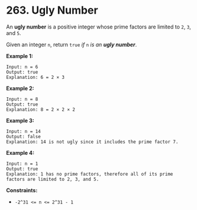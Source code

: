 # 263. Ugly Number

An **ugly number** is a positive integer whose prime factors are limited to `2`, `3`, and `5`.

Given an integer `n`, return `true` *if* `n` *is an* ***ugly number***.

**Example 1:**

```
Input: n = 6
Output: true
Explanation: 6 = 2 × 3
```

**Example 2:**

```
Input: n = 8
Output: true
Explanation: 8 = 2 × 2 × 2
```

**Example 3:**

```
Input: n = 14
Output: false
Explanation: 14 is not ugly since it includes the prime factor 7.
```

**Example 4:**

```
Input: n = 1
Output: true
Explanation: 1 has no prime factors, therefore all of its prime factors are limited to 2, 3, and 5.
```

**Constraints:**

* `-2^31 <= n <= 2^31 - 1`
